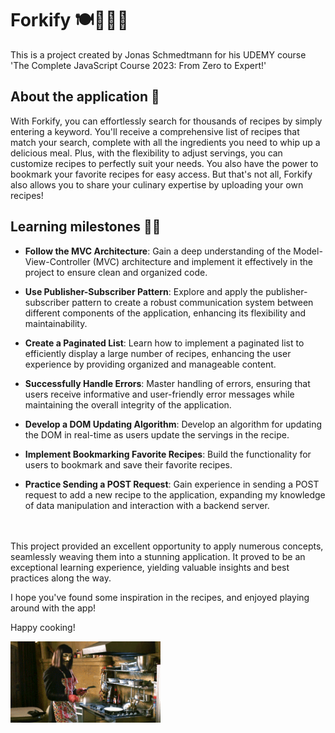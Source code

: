 # Forkify 🍽👩‍🍳😋

This is a project created by Jonas Schmedtmann for his UDEMY course 'The Complete JavaScript Course 2023: From Zero to Expert!'

## About the application 🔎

With Forkify, you can effortlessly search for thousands of recipes by simply entering a keyword. You'll receive a comprehensive list of recipes that match your search, complete with all the ingredients you need to whip up a delicious meal. Plus, with the flexibility to adjust servings, you can customize recipes to perfectly suit your needs. You also have the power to bookmark your favorite recipes for easy access. But that's not all, Forkify also allows you to share your culinary expertise by uploading your own recipes!

## Learning milestones 🧗‍♀️

- **Follow the MVC Architecture**: Gain a deep understanding of the Model-View-Controller (MVC) architecture and implement it effectively in the project to ensure clean and organized code.

- **Use Publisher-Subscriber Pattern**: Explore and apply the publisher-subscriber pattern to create a robust communication system between different components of the application, enhancing its flexibility and maintainability.

- **Create a Paginated List**: Learn how to implement a paginated list to efficiently display a large number of recipes, enhancing the user experience by providing organized and manageable content.

- **Successfully Handle Errors**: Master handling of errors, ensuring that users receive informative and user-friendly error messages while maintaining the overall integrity of the application.

- **Develop a DOM Updating Algorithm**: Develop an algorithm for updating the DOM in real-time as users update the servings in the recipe.

- **Implement Bookmarking Favorite Recipes**: Build the functionality for users to bookmark and save their favorite recipes.

- **Practice Sending a POST Request**: Gain experience in sending a POST request to add a new recipe to the application, expanding my knowledge of data manipulation and interaction with a backend server.

<br></br>
This project provided an excellent opportunity to apply numerous concepts, seamlessly weaving them into a stunning application. It proved to be an exceptional learning experience, yielding valuable insights and best practices along the way.

I hope you've found some inspiration in the recipes, and enjoyed playing around with the app!

<p>Happy cooking!</p>
<img src="src/img/cooking.gif" width="240" height="130" />
